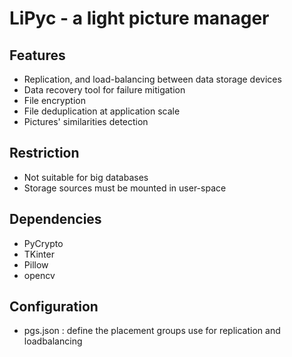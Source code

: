 # LiPyc - a light picture manager

## Features
- Replication, and load-balancing between data storage devices
- Data recovery tool for failure mitigation
- File encryption
- File deduplication at application scale
- Pictures' similarities detection

## Restriction
- Not suitable for big databases
- Storage sources must be mounted in user-space

## Dependencies
- PyCrypto
- TKinter
- Pillow
- opencv

## Configuration
- pgs.json : define the placement groups use for replication and loadbalancing
